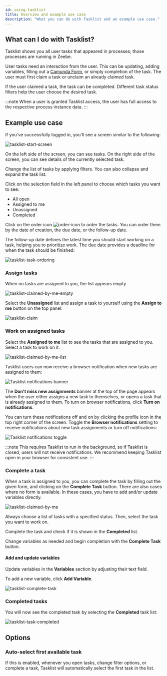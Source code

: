 ```yaml
---
id: using-tasklist
title: Overview and example use case
description: "What you can do with Tasklist and an example use case."
---
```


## What can I do with Tasklist?

Tasklist shows you all user tasks that appeared in processes; those processes are running in Zeebe.

User tasks need an interaction from the user. This can be updating, adding variables, filling out a [Camunda Form](../../../guides/utilizing-forms.md), or simply completion of the task. The user must first claim a task or unclaim an already claimed task.

If the user claimed a task, the task can be completed. Different task status filters help the user choose the desired task.

:::note
When a user is granted Tasklist access, the user has full access to the respective process instance data.
:::

## Example use case

If you've successfully logged in, you'll see a screen similar to the following:

![tasklist-start-screen](../img/tasklist-start-screen_light.png)

On the left side of the screen, you can see tasks. On the right side of the screen, you can see details of the currently selected task.

Change the list of tasks by applying filters. You can also collapse and expand the task list.

Click on the selection field in the left panel to choose which tasks you want to see:

- All open
- Assigned to me
- Unassigned
- Completed

Click on the order icon ![order-icon](img/order-icon.png) to order the tasks. You can order them by the date of creation, the due date, or the follow-up date.

The follow-up date defines the latest time you should start working on a task, helping you to prioritize work.
The due date provides a deadline for when the task should be finished:

![tasklist-task-ordering](img/tasklist-task-ordering.png)

### Assign tasks

When no tasks are assigned to you, the list appears empty

![tasklist-claimed-by-me-empty](img/tasklist-claimed-by-me-empty_light.png)

Select the **Unassigned** list and assign a task to yourself using the **Assign to me** button on the top panel:

![tasklist-claim](img/tasklist-claim_light.png)

### Work on assigned tasks

Select the **Assigned to me** list to see the tasks that are assigned to you. Select a task to work on it.

![tasklist-claimed-by-me-list](img/tasklist-claimed-by-me-list_light.png)

Tasklist users can now receive a browser notification when new tasks are assigned to them:

![Tasklist notifications banner](./img/tasklist-notifications.png)

The **Don't miss new assignments** banner at the top of the page appears when the user either assigns a new task to themselves, or opens a task that is already assigned to them. To turn on browser notifications, click **Turn on notifications**.

You can turn these notifications off and on by clicking the profile icon in the top right corner of the screen. Toggle the **Browser notifications** setting to receive notifications about new task assignments or turn off notifications:

![Tasklist notifications toggle](./img/tasklist-notifications-toggle.png)

:::note
This requires Tasklist to run in the background, so if Tasklist is closed, users will not receive notifications. We recommend keeping Tasklist open in your browser for consistent use.
:::

### Complete a task

When a task is assigned to you, you can complete the task by filling out the given form, and clicking on the **Complete Task** button. There are also cases where no form is available. In these cases, you have to add and/or update variables directly.

![tasklist-claimed-by-me](img/tasklist-claimed-by-me_light.png)

Always choose a list of tasks with a specified status. Then, select the task you want to work on.

Complete the task and check if it is shown in the **Completed** list.

Change variables as needed and begin completion with the **Complete Task** button.

#### Add and update variables

Update variables in the **Variables** section by adjusting their text field.

To add a new variable, click **Add Variable**.

![tasklist-complete-task](img/tasklist-complete-task_light.png)

### Completed tasks

You will now see the completed task by selecting the **Completed** task list:

![tasklist-task-completed](img/tasklist-task-completed_light.png)

## Options

### Auto-select first available task

If this is enabled, whenever you open tasks, change filter options, or complete a task, Tasklist will automatically select the first task in the list.
